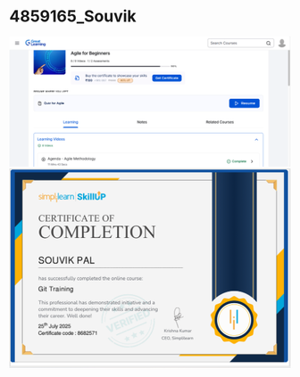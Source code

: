 # 4859165_Souvik
<img src="https://github.com/Souvik9775/4859165_Souvik/blob/main/SDLC/Assignment/4859165_Greate%20Learning.png" alt="image">
<img src="https://github.com/Souvik9775/4859165_Souvik/blob/main/Git/certificate/4859165_Souvik.png" alt="image">